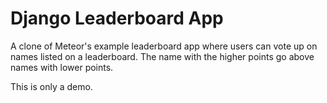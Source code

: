 # Django Leaderboard App

A clone of Meteor's example leaderboard app where users can vote up on names listed on a leaderboard.
The name with the higher points go above names with lower points.

This is only a demo.